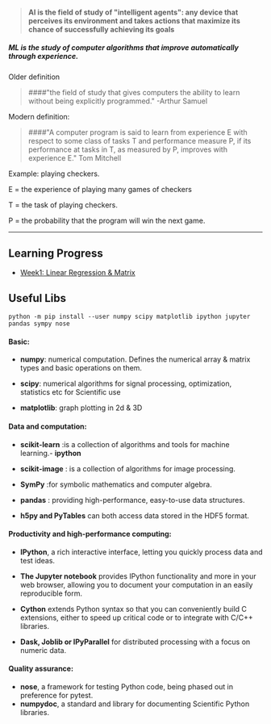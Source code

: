 > #### AI is the field of study of "intelligent agents": any device that perceives its environment and takes actions that maximize its chance of successfully achieving its goals

##### ML is the study of computer algorithms that improve automatically through experience.

Older definition 
>  ####"the field of study that gives computers the ability to learn without being explicitly programmed." 
>-Arthur Samuel

Modern definition: 
 
>  ####"A computer program is said to learn from experience E with respect to some class of tasks T and performance measure P, if its performance at tasks in T, as measured by P, improves with experience E."
> Tom Mitchell

Example: playing checkers.

E = the experience of playing many games of checkers

T = the task of playing checkers.

P = the probability that the program will win the next game.

------------

## Learning Progress

- [Week1: Linear Regression & Matrix](./Basics.md)


## Useful Libs

    python -m pip install --user numpy scipy matplotlib ipython jupyter pandas sympy nose

#### Basic: 
- **numpy**:  numerical computation. Defines the numerical array & matrix types and basic operations on them.

- **scipy**:   numerical algorithms for signal processing, optimization, statistics etc for Scientific use
- **matplotlib**: graph plotting in 2d & 3D

#### Data and computation:

- **scikit-learn**  :is a collection of algorithms and tools for machine learning.- **ipython**

- **scikit-image** : is a collection of algorithms for image processing.
- **SymPy**  :for symbolic mathematics and computer algebra.
- **pandas** : providing high-performance, easy-to-use data structures.
- **h5py and PyTables**  can both access data stored in the HDF5 format.


#### Productivity and high-performance computing:

- **IPython**, a rich interactive interface, letting you quickly process data and test ideas.

 - **The Jupyter notebook** provides IPython functionality and more in your web browser, allowing you to document your computation in an easily reproducible form.

 - **Cython** extends Python syntax so that you can conveniently build C extensions, either to speed up critical code or to integrate with C/C++ libraries.

- **Dask, Joblib or IPyParallel** for distributed processing with a focus on numeric data.

#### Quality assurance:

- **nose**, a framework for testing Python code, being phased out in preference for pytest. 
- **numpydoc**, a standard and library for documenting Scientific Python libraries.